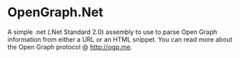 # OpenGraph.Net

A simple .net (.Net Standard 2.0) assembly to use to parse Open Graph information from either a URL or an HTML snippet. You can read more about the Open Graph protocol @ http://ogp.me.